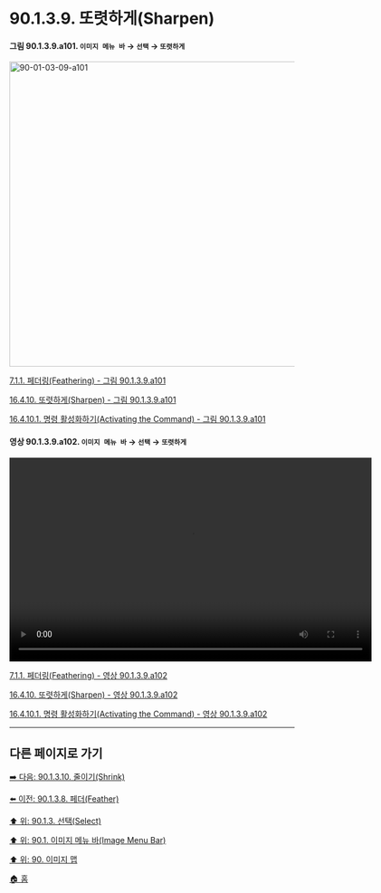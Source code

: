 # 90.1.3.9. 또렷하게(Sharpen)

<a id="90-01-03-09-a101"></a>

#### 그림 90.1.3.9.a101. `이미지 메뉴 바` → `선택` → `또렷하게`
<img width="934" height="539" alt="90-01-03-09-a101" src="https://github.com/user-attachments/assets/bb5f0a91-d98b-4f81-a5e2-de7621ce8d18" />

[7.1.1. 페더링(Feathering) - 그림 90.1.3.9.a101](./07-01-01-feathering.md#90-01-03-09-a101)

[16.4.10. 또렷하게(Sharpen) - 그림 90.1.3.9.a101](./16-04-10-00-sharpen.md#90-01-03-09-a101)

[16.4.10.1. 명령 활성화하기(Activating the Command) - 그림 90.1.3.9.a101](./16-04-10-01-activating_the_command.md#90-01-03-09-a101)

<a id="90-01-03-09-a102"></a>

#### 영상 90.1.3.9.a102. `이미지 메뉴 바` → `선택` → `또렷하게`
<video controls="controls" width="640" height="360" src="https://github.com/wonder13662/gimp/assets/15767104/133bfb84-569f-4a68-9951-65a4e6b7dc9d"></video>

[7.1.1. 페더링(Feathering) - 영상 90.1.3.9.a102](./07-01-01-feathering.md#90-01-03-09-a102)

[16.4.10. 또렷하게(Sharpen) - 영상 90.1.3.9.a102](./16-04-10-00-sharpen.md#90-01-03-09-a102)

[16.4.10.1. 명령 활성화하기(Activating the Command) - 영상 90.1.3.9.a102](./16-04-10-01-activating_the_command.md#90-01-03-09-a102)

***

## 다른 페이지로 가기

[➡️ 다음: 90.1.3.10. 줄이기(Shrink)](./90-01-03-10-shrink.md)

[⬅️ 이전: 90.1.3.8. 페더(Feather)](./90-01-03-08-feather.md)

[⬆️ 위: 90.1.3. 선택(Select)](./90-01-03-00-select.md)

[⬆️ 위: 90.1. 이미지 메뉴 바(Image Menu Bar)](./90-01-00-image-menu-bar.md)

[⬆️ 위: 90. 이미지 맵](./90-00-image-map.md)

[🏠 홈](./00-home.md)
